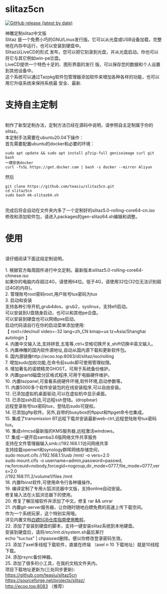 # slitaz5cn
[![GitHub release (latest by date)](https://img.shields.io/github/downloads/teasiu/slitaz5cn/total)](https://github.com/teasiu/slitaz5cn/releases)

神雕定制slitaz中文版
  <br>Slitaz 是一个免费小巧的GNU/Linux发行版。它可以从光盘或USB设备加载，完整地在内存中运行，也可以安装到硬盘中。
  <br>Slitaz以LiveCD的形式 发布，您可以把它刻录到光盘，并从光盘启动。你也可以将它与其它例如win-pe🈴盘。
  <br>LiveCD提供一个特色十足的、图形界面的发行 版，可以保存您的数据和个人设置到其他设备中。
  <br>这个系统可以通过Tazpkg软件包管理器添加软件来增加各种各样的功能，也可以用它升级系统来保持系统最 安全、最新.
# 支持自主定制
<br>制作了新型定制办法，定制方法已经在源码中说明，请参照自主定制属于你的slitaz。
<br>本定制手法需要在ubuntu20.04下操作：
<br>首先需要配置ubuntu的docker和必要的环境：
```
sudo apt update && sudo apt install p7zip-full genisoimage curl git bash
一键安装docker
curl -fsSL https://get.docker.com | bash -s docker --mirror Aliyun
```
然后
```
git clone https://github.com/teasiu/slitaz5cn.git
cd slitaz5cn
sudo bash mk-slitaz64.sh
```
<br>完成后将会自动在文件夹内多了一个定制好的slitaz5.0-rolling-core64-cn.iso
<br>修改和添加软件包，请进入packages的gen-slitaz64.sh编辑和调整。
# 使用
<br>请仔细阅读下面这段定制说明。
<br>
<br>1. 根据官方每周固件进行中文定制。最新版本silitaz5.0-rolling-core64-chinese.iso
<br>如果你的电脑内存超过4G，请使用64位。低于4G，请使用32位(32位无法识别超过4G的内存)。
<br>2. 管理账号root密码root,用户账号tux密码为tux
<br>3. 启动和安装
<br>支持各种引导开机,grub4dos，grub2，syslinux，支持efi启动。
<br>可以安装到U盘随身启动，也可以和其他pe合盘。
<br>可以安装到硬盘也可以网络pxe启动。
<br>启动代码请自行在你的启动菜单添加使用:
<br>【  root=/dev/null video=-32 lang=zh_CN kmap=us tz=Asia/Shanghai autologin 】
<br>4. 内置中文输入法,支持拼音,五笔等,ctrl+空格切换开关,shift切换中英文输入。
<br>5. 内置神雕的国内软件源地址,自动从国内源下载和更新软件包。
<br>6. 国内源镜像http://ecoo.top:8083/dl/slitaz/iso/rolling
<br>7. 增加sudo加权功能,在命令前sudo即可使用管理权限。
<br>8. 增加著名的诺顿精灵GHOST。可用于系统备份维护。
<br>9. 内置gpartd磁盘分区格式程序,可用于电脑硬件维护。
<br>10. 内置tazpanel,可查看系统硬件环境,软件环境,启动参数等。
<br>11. 内置5000多个软件安装包的在线安装程序,可以自由安装。
<br>12. 已添加虚拟机桌面驱动,可以在虚拟机中显示桌面。
<br>13. 已添加ssh启动,可远程ssh登陆。(dropbear)
<br>远程登录账号tux密码tux，登陆后sudo可提权。
<br>14. 已添加gftp软件。另外,自带的busybox的ftpput和ftpget命令也集成。
<br>15. 集成了transmission BT远程下载并安装最新web-ctrl,远程登陆账号tux密码tux。
<br>16. 集成vlmcsd最新版的KMS服务器,远程激活windows。
<br>17. 集成一键开启samba3.6版网络文件共享服务
<br>支持在文件管理器输入smb://192.168.1.1访问网络共享
<br>支持挂载openwrt和synology群晖网络存储空间，
<br>sudo mount.cifs //192.168.1.1/usb /mnt/ -o vers=2.0
<br>sudo mount.cifs -o username=admin,password=passwd,
<br>rw,forceuid=nobody,forcegid=nogroup,dir_mode=0777,file_mode=0777,vers=2.0
<br>//192.168.111.2/volume1/files /mnt
<br>18. 内置fbinst软件,可使用命令行各种骚操作。
<br>19. 编译定制了专用火狐浏览器中文版，支持online自动安装。
<br>修复输入法在火狐浏览器下的使用。
<br>20. 修复了解压缩软件并添加了中文。修复 rar && unrar
<br>21. 内置git-server服务器，让你随时随地白嫖免费的高速上传下载空间。
<br>作为一个系统玩家，这个特别实用哦。
<br>详见内置文档<a href="#git">白嫖5GB仓库指南使用教程</a>。
<br>22. 添加了安装到硬盘的脚本，支持一键安装slitaz系统到本地硬盘。
<br>安装到硬盘后，请将/etc/init.d/system.sh最后某行
<br>echo "tux:tux" | chpasswd删除。便以你修改登录密码生效。
<br>23. 添加了axel多线程下载软件，直接在终端  （axel n 10 下载地址）就是10线程下载。
<br>24. 添加rsync备份神器。
<br>25. 添加了很多的小工具，在我的文档文件夹内。 
<br>项目下载地址更新为(三处同步更新):
<br>https://github.com/teasiu/slitaz5cn
<br>https://sourceforge.net/projects/slitaz/
<br>http://ecoo.top:8083 （推荐）

<br>
<br>

